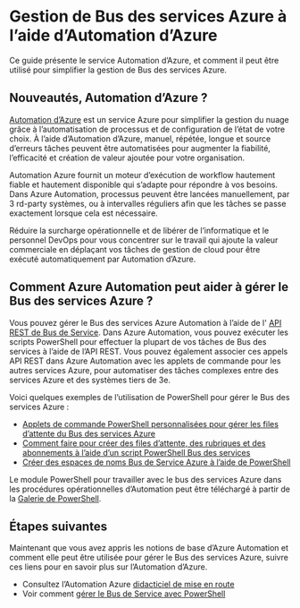 <properties
    pageTitle="Gérer le Bus des services Azure à l’aide d’Automation d’Azure | Microsoft Azure"
    description="Apprenez à utiliser le service Azure Automation pour gérer le Bus des services Azure."
    services="service-bus, automation"
    documentationCenter=""
    authors="mgoedtel"
    manager="jwhit"
    editor=""/>

<tags
    ms.service="service-bus"
    ms.workload="na"
    ms.tgt_pltfrm="na"
    ms.devlang="na"
    ms.topic="article"
    ms.date="07/29/2016"
    ms.author="magoedte;csand"/>

# <a name="managing-azure-service-bus-using-azure-automation"></a>Gestion de Bus des services Azure à l’aide d’Automation d’Azure

Ce guide présente le service Automation d’Azure, et comment il peut être utilisé pour simplifier la gestion de Bus des services Azure.

## <a name="what-is-azure-automation"></a>Nouveautés, Automation d’Azure ?

[Automation d’Azure](../automation/automation-intro.md) est un service Azure pour simplifier la gestion du nuage grâce à l’automatisation de processus et de configuration de l’état de votre choix. À l’aide d’Automation d’Azure, manuel, répétée, longue et source d’erreurs tâches peuvent être automatisées pour augmenter la fiabilité, l’efficacité et création de valeur ajoutée pour votre organisation.

Automation Azure fournit un moteur d’exécution de workflow hautement fiable et hautement disponible qui s’adapte pour répondre à vos besoins. Dans Azure Automation, processus peuvent être lancées manuellement, par 3 rd-party systèmes, ou à intervalles réguliers afin que les tâches se passe exactement lorsque cela est nécessaire.

Réduire la surcharge opérationnelle et de libérer de l’informatique et le personnel DevOps pour vous concentrer sur le travail qui ajoute la valeur commerciale en déplaçant vos tâches de gestion de cloud pour être exécuté automatiquement par Automation d’Azure.

## <a name="how-can-azure-automation-help-manage-azure-service-bus"></a>Comment Azure Automation peut aider à gérer le Bus des services Azure ?

Vous pouvez gérer le Bus des services Azure Automation à l’aide de l' [API REST de Bus de Service](https://msdn.microsoft.com/library/azure/mt639375.aspx). Dans Azure Automation, vous pouvez exécuter les scripts PowerShell pour effectuer la plupart de vos tâches de Bus des services à l’aide de l’API REST. Vous pouvez également associer ces appels API REST dans Azure Automation avec les applets de commande pour les autres services Azure, pour automatiser des tâches complexes entre des services Azure et des systèmes tiers de 3e.

Voici quelques exemples de l’utilisation de PowerShell pour gérer le Bus des services Azure :

* [Applets de commande PowerShell personnalisées pour gérer les files d’attente du Bus des services Azure](https://blogs.technet.microsoft.com/uktechnet/2014/12/04/sample-of-custom-powershell-cmdlets-to-manage-azure-servicebus-queues)
* [Comment faire pour créer des files d’attente, des rubriques et des abonnements à l’aide d’un script PowerShell Bus des services](http://blogs.msdn.com/b/paolos/archive/2014/12/02/how-to-create-a-service-bus-queues-topics-and-subscriptions-using-a-powershell-script.aspx)
* [Créer des espaces de noms Bus de Service Azure à l’aide de PowerShell](http://buildazure.com/2015/09/24/create-azure-service-bus-namespaces-using-powershell-and-x-plat-cli/)

Le module PowerShell pour travailler avec le bus des services Azure dans les procédures opérationnelles d’Automation peut être téléchargé à partir de la [Galerie de PowerShell](https://www.powershellgallery.com/packages/AzureServiceBusCreation/1.0).


## <a name="next-steps"></a>Étapes suivantes

Maintenant que vous avez appris les notions de base d’Azure Automation et comment elle peut être utilisée pour gérer le Bus des services Azure, suivre ces liens pour en savoir plus sur l’Automation d’Azure.

* Consultez l’Automation Azure [didacticiel de mise en route](../automation/automation-first-runbook-graphical.md)
* Voir comment [gérer le Bus de Service avec PowerShell](service-bus-powershell-how-to-provision.md)
